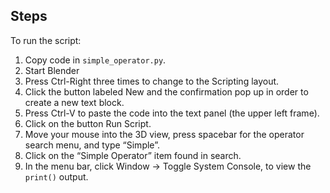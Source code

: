 ## Steps

To run the script:

1. Copy code in ```simple_operator.py```.
2. Start Blender
3. Press Ctrl-Right three times to change to the Scripting layout.
4. Click the button labeled New and the confirmation pop up in order to create a new text block.
5. Press Ctrl-V to paste the code into the text panel (the upper left frame).
6. Click on the button Run Script.
7. Move your mouse into the 3D view, press spacebar for the operator search menu, and type “Simple”.
8. Click on the “Simple Operator” item found in search.
9. In the menu bar, click Window -> Toggle System Console, to view the ```print()``` output.